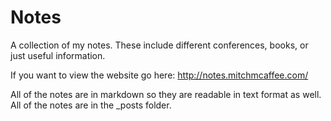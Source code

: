 # Notes

A collection of my notes. These include different conferences, books, or just useful information.

If you want to view the website go here: http://notes.mitchmcaffee.com/

All of the notes are in markdown so they are readable in text format as well. All of the notes are in the _posts folder.
